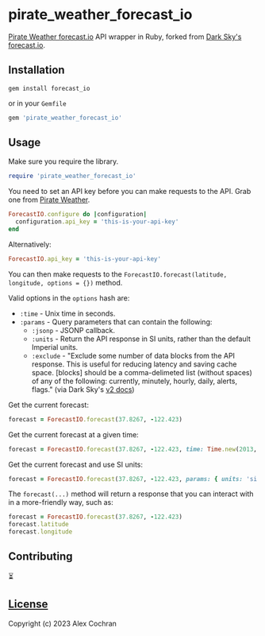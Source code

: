 # pirate_weather_forecast_io

[Pirate Weather forecast.io](https://pirateweather.net/en/latest/) API wrapper in Ruby, forked from
[Dark Sky's forecast.io](https://github.com/darkskyapp/forecast-ruby).

## Installation

`gem install forecast_io`

or in your `Gemfile`

```ruby
gem 'pirate_weather_forecast_io'
```

## Usage

Make sure you require the library.

```ruby
require 'pirate_weather_forecast_io'
```

You need to set an API key before you can make requests to the API. Grab one from
[Pirate Weather](https://pirateweather.net/en/latest/).

```ruby
ForecastIO.configure do |configuration|
  configuration.api_key = 'this-is-your-api-key'
end
```

Alternatively:

```ruby
ForecastIO.api_key = 'this-is-your-api-key'
```

You can then make requests to the `ForecastIO.forecast(latitude, longitude, options = {})` method.

Valid options in the `options` hash are:

* `:time` - Unix time in seconds.
* `:params` - Query parameters that can contain the following:
  * `:jsonp` - JSONP callback.
  * `:units` - Return the API response in SI units, rather than the default Imperial units.
  * `:exclude` - "Exclude some number of data blocks from the API response. This is useful for reducing latency and saving cache space. [blocks] should be a comma-delimeted list (without spaces) of any of the following: currently, minutely, hourly, daily, alerts, flags." (via Dark Sky's [v2 docs](https://developer.forecast.io/docs/v2#changelog))

Get the current forecast:

```ruby
forecast = ForecastIO.forecast(37.8267, -122.423)
```

Get the current forecast at a given time:

```ruby
forecast = ForecastIO.forecast(37.8267, -122.423, time: Time.new(2013, 3, 11).to_i)
```

Get the current forecast and use SI units:

```ruby
forecast = ForecastIO.forecast(37.8267, -122.423, params: { units: 'si' })
```

The `forecast(...)` method will return a response that you can interact with in a more-friendly way, such as:

```ruby
forecast = ForecastIO.forecast(37.8267, -122.423)
forecast.latitude
forecast.longitude
```

## Contributing

⏳

## [License](./LICENSE)

Copyright (c) 2023 Alex Cochran

